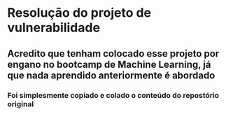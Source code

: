 # Resolução do projeto de vulnerabilidade

## Acredito que tenham colocado esse projeto por engano no bootcamp de Machine Learning, já que nada aprendido anteriormente é abordado

### Foi simplesmente copiado e colado o conteúdo do repostório original
